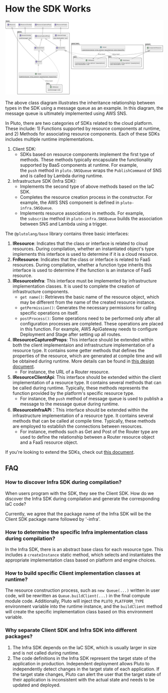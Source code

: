 # How the SDK Works

![resource class diagram](../../../assets/resource-class-diagram.png)

The above class diagram illustrates the inheritance relationship between types in the SDK using a message queue as an example. In this diagram, the message queue is ultimately implemented using AWS SNS.

In Pluto, there are two categories of SDKs related to the cloud platform. These include: 1) Functions supported by resource components at runtime, and 2) Methods for associating resource components. Each of these SDKs includes multiple runtime implementations.

1. Client SDK:
   - SDKs based on resource components implement the first type of methods. These methods typically encapsulate the functionality supported by BaaS components at runtime. For example, the `push` method in `pluto.SNSQueue` wraps the `PublishCommand` of SNS and is called by Lambda during runtime.
2. Infrastructure SDK (Infra SDK):
   - Implements the second type of above methods based on the IaC SDK.
   - Completes the resource creation process in the constructor. For example, the AWS SNS component is defined in `pluto-infra.SNSQueue`.
   - Implements resource associations in methods. For example, the `subscribe` method in `pluto-infra.SNSQueue` builds the association between SNS and Lambda using a trigger.

The `@plutolang/base` library contains three basic interfaces:

1. **IResource**: Indicates that the class or interface is related to cloud resources. During compilation, whether an instantiated object's type implements this interface is used to determine if it is a cloud resource.
2. **FnResource**: Indicates that the class or interface is related to FaaS resources. During compilation, whether a function type inherits this interface is used to determine if the function is an instance of FaaS resource.
3. **IResourceInfra**: This interface must be implemented by infrastructure implementation classes. It is used to complete the creation of infrastructure components.
   - `get name()`: Retrieves the basic name of the resource object, which may be different from the name of the created resource instance.
   - `getPermission()`: Generates the necessary permissions for calling specific operations on itself.
   - `postProcess()`: Some operations need to be performed only after all configuration processes are completed. These operations are placed in this function. For example, AWS ApiGateway needs to configure Deployment and Stage after setting up all routes.
4. **IResourceCapturedProps**: This interface should be extended within both the client implementaion and infrastructure implementation of a resource type. It contains some getter methods that defines the properties of the resource, which are generated at compile time and will be obtained during runtime. More details can be found in [this design document](../design/capture-value.en.md).
   - For instance, the URL of a Router resource.
5. **IResourceClientApi**: This interface should be extended within the client implementation of a resource type. It contains several methods that can be called during runtime. Typically, these methods represents the function provided by the platform's specific resource type.
   - For instance, the `push` method of message queue is used to publish a message to the message queue during runtime.
6. **IResourceInfraAPi**：This interface should be extended within the infrastructure implementation of a resource type. It contains several methods that can be called at compile time. Typically, these methods are employed to establish the connections between resources.
   - For instance, methods such as Get and Post of the Router type are used to define the relationship between a Router resource object and a FaaS resource object.

If you're looking to extend the SDKs, check out [this document](../../dev_guide/extend-sdk.en.md).

## FAQ

### How to discover Infra SDK during compilation?

When users program with the SDK, they see the Client SDK. How do we discover the Infra SDK during compilation and generate the corresponding IaC code?

Currently, we agree that the package name of the Infra SDK will be the Client SDK package name followed by '-infra'.

### How to determine the specific Infra implementation class during compilation?

In the Infra SDK, there is an abstract base class for each resource type. This includes a `createInstance` static method, which selects and instantiates the appropriate implementation class based on platform and engine choices.

### How to build specific Client implementation classes at runtime?

The resource construction process, such as `new Queue(...)` written in user code, will be rewritten as `Queue.buildClient(...)` in the final compute module code. Additionally, Pluto will inject the `PLUTO_PLATFORM_TYPE` environment variable into the runtime instance, and the `buildClient` method will create the specific implementation class based on this environment variable.

### Why separate Client SDK and Infra SDK into different packages?

1. The Infra SDK depends on the IaC SDK, which is usually larger in size and is not called during runtime.
2. The code definitions in the Infra SDK represent the target state of the application in production. Independent deployment allows Pluto to independently detect changes in the target state of each application. If the target state changes, Pluto can alert the user that the target state of their application is inconsistent with the actual state and needs to be updated and deployed.
